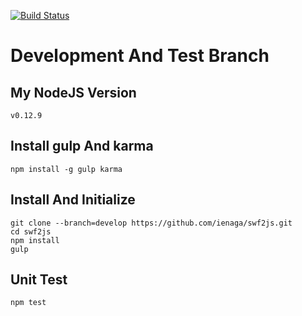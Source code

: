 [![Build Status](https://travis-ci.org/ienaga/swf2js.svg?branch=master)](https://travis-ci.org/ienaga/swf2js)

# Development And Test Branch

##  My NodeJS Version

```linux
v0.12.9
```

## Install gulp And karma

```linux
npm install -g gulp karma
```

## Install And Initialize

```linux
git clone --branch=develop https://github.com/ienaga/swf2js.git
cd swf2js
npm install
gulp
```

## Unit Test

```linux
npm test
```